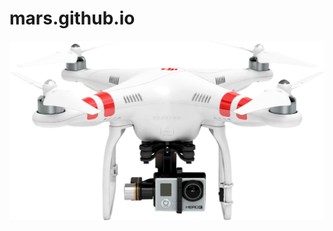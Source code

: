 # mars.github.io
![Image alt](https://github.com/MihailNaumov/mars.github.io/raw/master/img/Dron.png)
